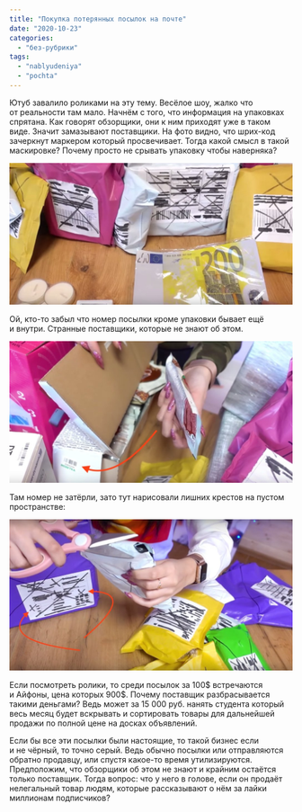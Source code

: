 ```yaml
---
title: "Покупка потерянных посылок на почте"
date: "2020-10-23"
categories: 
  - "без-рубрики"
tags: 
  - "nablyudeniya"
  - "pochta"
---
```


Ютуб завалило роликами на эту тему. Весёлое шоу, жалко что от реальности там мало. Начнём с того, что информация на упаковках спрятана. Как говорят обзорщики, они к ним приходят уже в таком виде. Значит замазывают поставщики. На фото видно, что шрих-код зачеркнут маркером который просвечивает. Тогда какой смысл в такой маскировке? Почему просто не срывать упаковку чтобы наверняка?

![](images/youtube-i-posilky-1-1-lg.jpg)

Ой, кто-то забыл что номер посылки кроме упаковки бывает ещё и внутри. Странные поставщики, которые не знают об этом.

![](images/youtube-i-posilky-2-1-lg.jpg)

Там номер не затёрли, зато тут нарисовали лишних крестов на пустом пространстве:

![](images/youtube-i-posilky-3-lg.jpg)

Если посмотреть ролики, то среди посылок за 100$ встречаются и Айфоны, цена которых 900$. Почему поставщик разбрасывается такими деньгами? Ведь может за 15 000 руб. нанять студента который весь месяц будет вскрывать и сортировать товары для дальнейшей продажи по полной цене на досках объявлений.

Если бы все эти посылки были настоящие, то такой бизнес если и не чёрный, то точно серый. Ведь обычно посылки или отправляются обратно продавцу, или спустя какое-то время утилизируются. Предположим, что обзорщики об этом не знают и крайним остаётся только поставщик. Тогда вопрос: что у него в голове, если он продаёт нелегальный товар людям, которые рассказывают о нём за лайки миллионам подписчиков?
